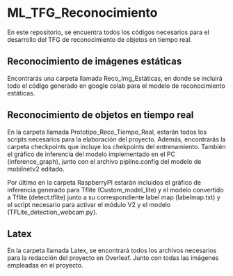 # ML_TFG_Reconocimiento



En este repositorio, se encuentra todos los códigos necesarios para el desarrollo del TFG de reconocimiento de objetos en tiempo real. 

## Reconocimiento de imágenes estáticas

Encontrarás una carpeta llamada Reco_Img_Estáticas, en donde se incluirá todo el código generado en google colab para el modelo de reconocimiento estáticas.

## Reconocimiento de objetos en tiempo real

En la carpeta llamada Prototipo_Reco_Tiempo_Real, estarán todos los scripts necesarios para la elaboración del proyecto. Además, encontrarás la carpeta checkpoints que incluye los chekpoints del entrenamiento. También el gráfico de inferencia del modelo implementado en el PC (inference_graph), junto con el archivo pipline.config del modelo de mobilnetv2 editado.

Por último en la carpeta RaspberryPI  estarán incluidos el gráfico de inferencia generado para Tflite (Custom_model_lite) y el modelo convertido a Tflite (detect.tflite) junto a su correspondiente label map (labelmap.txt) y el script necesario para activar el módulo V2 y el modelo (TFLite_detection_webcam.py).

## Latex

En la carpeta llamada Latex, se encontrará todos los archivos necesarios para la redacción del proyecto en Overleaf. Junto con todas las imágenes empleadas en el proyecto.






